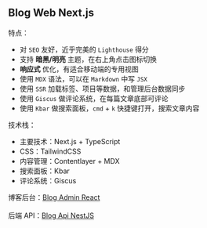 ## Blog Web Next.js

特点：

- 对 `SEO` 友好，近乎完美的 `Lighthouse` 得分
- 支持 **暗黑/明亮** 主题，在右上角点击图标切换
- **响应式** 优化，有适合移动端的专用视图
- 使用 `MDX` 语法，可以在 `Markdown` 中写 `JSX`
- 使用 `SSR` 加载标签、项目等数据，和管理后台数据同步
- 使用 `Giscus` 做评论系统，在每篇文章底部可评论
- 使用 `Kbar` 做搜索面板，`cmd` + `k` 快捷键打开，搜索文章内容

技术栈：

- 主要技术：Next.js + TypeScript
- CSS：TailwindCSS
- 内容管理：Contentlayer + MDX
- 搜索面板：Kbar
- 评论系统：Giscus

博客后台：[Blog Admin React](https://github.com/KangodYan/lamp-react-3r-kd)
<br/>
<br/>
后端 API：[Blog Api NestJS](https://github.com/KangodYan/lamp-nestjs-3r-kd)
